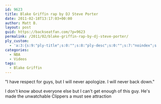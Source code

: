 ```yaml
---
id: 9623
title: Blake Griffin rap by DJ Steve Porter
date: 2011-02-18T13:17:03+00:00
author: Matt B.
layout: post
guid: https://backseatfan.com/?p=9623
permalink: /2011/02/blake-griffin-rap-by-dj-steve-porter/
ply_custom:
  - 'a:3:{s:9:"ply-title";s:0:"";s:8:"ply-desc";s:0:"";s:7:"noindex";s:0:"";}'
categories:
  - NBA
  - Videos
tags:
  - Blake Griffin
---
```


<div class="entry">
  <p>
    "I have respect for guys, but I will never apologize. I will never back down."
  </p>

  <p>
    I don't know about everyone else but I can't get enough of this guy. He's made the unwatchable Clippers a must see attraction<br />
  </p>
</div>
